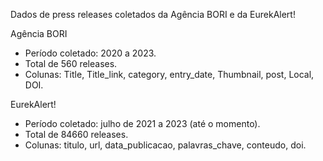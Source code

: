 Dados de press releases coletados da Agência BORI e da EurekAlert!

Agência BORI
- Período coletado: 2020 a 2023.
- Total de 560 releases.
- Colunas: Title, Title_link, category, entry_date, Thumbnail, post, Local, DOI.

EurekAlert!
- Período coletado: julho de 2021 a 2023 (até o momento).
- Total de 84660 releases.
- Colunas: titulo, url, data_publicacao, palavras_chave, conteudo, doi.
